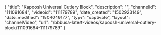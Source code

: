 {
    "title": "Kapoosh Universal Cutlery Block",
    "description": "",
    "channelid": "111091684",
    "videoid": "111179789",
    "date_created": "1502923149",
    "date_modified": "1504049177",
    "type": "captivate",
    "layout": "channelVideo",
    "url": "\/bbbusa-latest-videos\/kapoosh-universal-cutlery-block\/111091684-111179789"
}